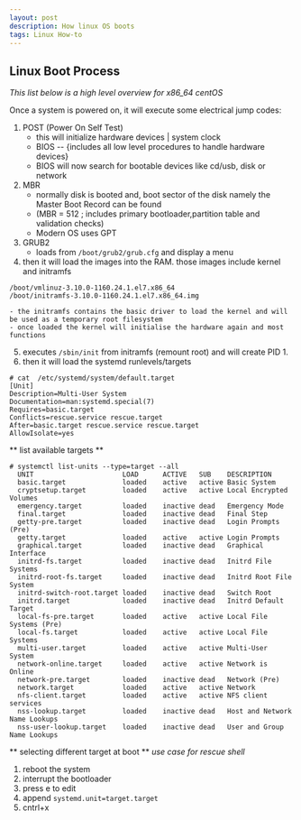 ```yaml
---
layout: post
description: How linux OS boots
tags: Linux How-to
---
```


## Linux Boot Process
*This list below is a high level overview for x86_64 centOS*

Once a system is powered on, it will execute some electrical jump codes:

1. POST (Power On Self Test)
    - this will initialize hardware devices | system clock
    - BIOS -- {includes all low level procedures to handle hardware devices}
    - BIOS will now search for bootable devices like cd/usb, disk or network
2. MBR
    - normally disk is booted and, boot sector of the disk namely the Master Boot Record can be found
    - (MBR = 512 ; includes primary bootloader,partition table and validation checks)
    - Modern OS uses GPT
3. GRUB2
    - loads from `/boot/grub2/grub.cfg` and display a menu
4. then it will load the images into the RAM. those images include kernel and initramfs
```
/boot/vmlinuz-3.10.0-1160.24.1.el7.x86_64
/boot/initramfs-3.10.0-1160.24.1.el7.x86_64.img
```
    - the initramfs contains the basic driver to load the kernel and will be used as a temporary root filesystem
    - once loaded the kernel will initialise the hardware again and most functions
5. executes `/sbin/init` from initramfs (remount root) and will create PID 1.
6. then it will load the systemd runlevels/targets
```
# cat  /etc/systemd/system/default.target
[Unit]
Description=Multi-User System
Documentation=man:systemd.special(7)
Requires=basic.target
Conflicts=rescue.service rescue.target
After=basic.target rescue.service rescue.target
AllowIsolate=yes
```

** list available targets **
```
# systemctl list-units --type=target --all
  UNIT                      LOAD      ACTIVE   SUB    DESCRIPTION
  basic.target              loaded    active   active Basic System
  cryptsetup.target         loaded    active   active Local Encrypted Volumes
  emergency.target          loaded    inactive dead   Emergency Mode
  final.target              loaded    inactive dead   Final Step
  getty-pre.target          loaded    inactive dead   Login Prompts (Pre)
  getty.target              loaded    active   active Login Prompts
  graphical.target          loaded    inactive dead   Graphical Interface
  initrd-fs.target          loaded    inactive dead   Initrd File Systems
  initrd-root-fs.target     loaded    inactive dead   Initrd Root File System
  initrd-switch-root.target loaded    inactive dead   Switch Root
  initrd.target             loaded    inactive dead   Initrd Default Target
  local-fs-pre.target       loaded    active   active Local File Systems (Pre)
  local-fs.target           loaded    active   active Local File Systems
  multi-user.target         loaded    active   active Multi-User System
  network-online.target     loaded    active   active Network is Online
  network-pre.target        loaded    inactive dead   Network (Pre)
  network.target            loaded    active   active Network
  nfs-client.target         loaded    active   active NFS client services
  nss-lookup.target         loaded    inactive dead   Host and Network Name Lookups
  nss-user-lookup.target    loaded    inactive dead   User and Group Name Lookups
```

** selecting different target at boot **
*use case for rescue shell*
1. reboot the system
2. interrupt the bootloader
3. press e to edit
4. append `systemd.unit=target.target`
5. cntrl+x 